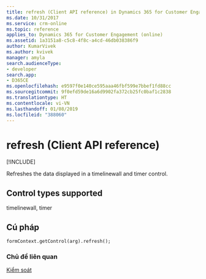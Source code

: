 ```yaml
---
title: refresh (Client API reference) in Dynamics 365 for Customer Engagement| MicrosoftDocs
ms.date: 10/31/2017
ms.service: crm-online
ms.topic: reference
applies_to: Dynamics 365 for Customer Engagement (online)
ms.assetid: 1a3151a8-c5c8-4f8c-a4cd-46db038386f9
author: KumarVivek
ms.author: kvivek
manager: amyla
search.audienceType:
- developer
search.app:
- D365CE
ms.openlocfilehash: e9597f0e140ce595aaa46fbf599e7bbef1fd88cc
ms.sourcegitcommit: 9f0efd59de16a6d9902fa372cb25fc0baf1c2838
ms.translationtype: HT
ms.contentlocale: vi-VN
ms.lasthandoff: 01/08/2019
ms.locfileid: "388060"
---
```

# <a name="refresh-client-api-reference"></a>refresh (Client API reference)

[!INCLUDE[](../../../../includes/cc_applies_to_update_9_0_0.md)]

Refreshes the data displayed in a timelinewall and timer control.

## <a name="control-types-supported"></a>Control types supported

timelinewall, timer

## <a name="syntax"></a>Cú pháp

`formContext.getControl(arg).refresh();`

### <a name="related-topics"></a>Chủ đề liên quan

[Kiểm soát](../controls.md)



